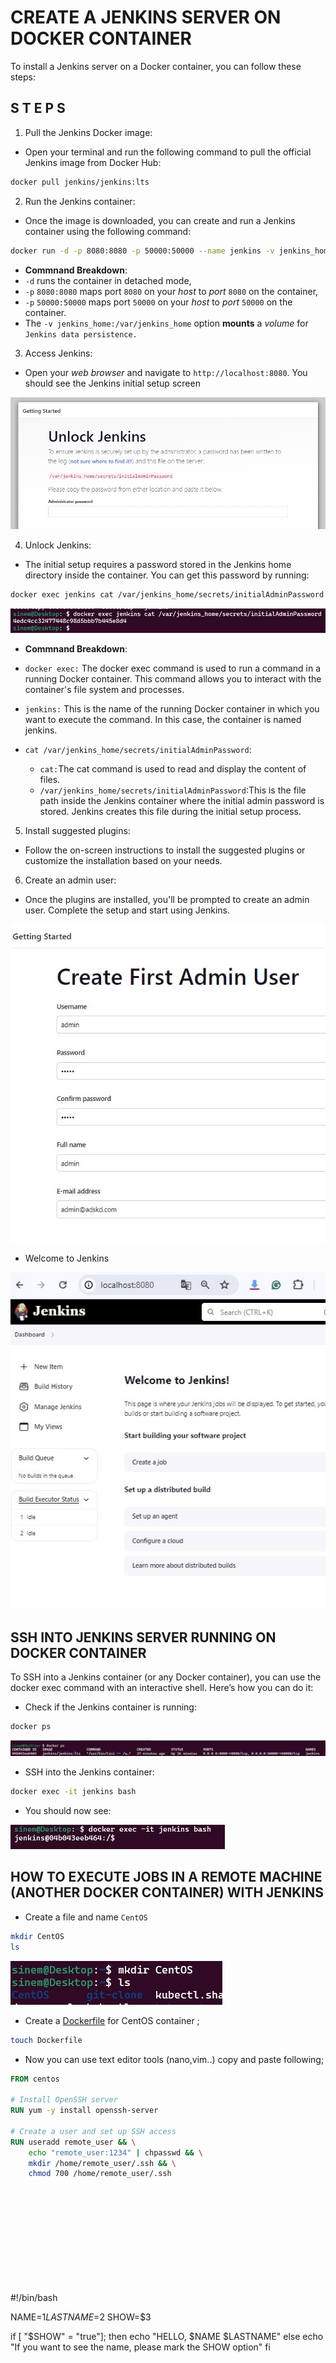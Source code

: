# CREATE A JENKINS SERVER ON DOCKER CONTAINER

To install a Jenkins server on a Docker container, you can follow these steps:

## S T E P S 
1. Pull the Jenkins Docker image:
- Open your terminal and run the following command to pull the official Jenkins image from Docker Hub:

```bash
docker pull jenkins/jenkins:lts
```

2. Run the Jenkins container:
- Once the image is downloaded, you can create and run a Jenkins container using the following command:

```bash
docker run -d -p 8080:8080 -p 50000:50000 --name jenkins -v jenkins_home:/var/jenkins_home jenkins/jenkins:lts
```
- **Commnand Breakdown**:
 - `-d` runs the container in detached mode,
 - `-p` `8080:8080` maps port `8080` on your *host* to *port* `8080` on the container,
 - `-p` `50000:50000` maps port `50000` on your *host* to *port* `50000` on the container.
- The `-v jenkins_home:/var/jenkins_home` option **mounts** a *volume* for `Jenkins data persistence.`


3. Access Jenkins:
- Open your *web browser* and navigate to `http://localhost:8080`. You should see the Jenkins initial setup screen


![](./images/j1.jpeg)

4. Unlock Jenkins:
- The initial setup requires a password stored in the Jenkins home directory inside the container. You can get this password by running:

```bash
docker exec jenkins cat /var/jenkins_home/secrets/initialAdminPassword
```
![](./images/D1.jpg)


- **Commnand Breakdown**:

- `docker exec:` The docker exec command is used to run a command in a running Docker container. This command allows you to interact with the container's file system and processes.
- `jenkins:` This is the name of the running Docker container in which you want to execute the command. In this case, the container is named jenkins.

- `cat /var/jenkins_home/secrets/initialAdminPassword`:
    - `cat:`The cat command is used to read and display the content of files.
    - `/var/jenkins_home/secrets/initialAdminPassword`:This is the file path inside the Jenkins container where the initial admin password is stored. Jenkins creates this file during the initial setup process.

5. Install suggested plugins:
- Follow the on-screen instructions to install the suggested plugins or customize the installation based on your needs.

6. Create an admin user:
- Once the plugins are installed, you'll be prompted to create an admin user. Complete the setup and start using Jenkins.

![](./images/j2.jpg)


- Welcome to Jenkins

![](./images/j3.jpg)

## SSH INTO JENKINS SERVER RUNNING ON DOCKER CONTAINER


To SSH into a Jenkins container (or any Docker container), you can use the docker exec command with an interactive shell. Here’s how you can do it:


- Check if the Jenkins container is running:

```bash
docker ps
```

![](./images/d2.jpg)

- SSH into the Jenkins container:

```bash
docker exec -it jenkins bash
```

- You should now see:

![](./images/d3.jpg)


## HOW TO EXECUTE JOBS IN A REMOTE MACHINE (ANOTHER DOCKER CONTAINER) WITH JENKINS

- Create a file and name `CentOS`

```bash
mkdir CentOS
ls
```

![](./images/d4.jpg)

- Create a [Dockerfile](/CentOS/Dockerfile) for CentOS container ; 

```bash
touch Dockerfile
```

- Now you can use text editor tools (nano,vim..) copy and paste following; 

```Dockerfile
FROM centos

# Install OpenSSH server
RUN yum -y install openssh-server

# Create a user and set up SSH access
RUN useradd remote_user && \
    echo "remote_user:1234" | chpasswd && \
    mkdir /home/remote_user/.ssh && \
    chmod 700 /home/remote_user/.ssh
```





```bash

```
```bash

```
```bash

```
```bash

```

```bash

```
```bash

```
```bash

```
```bash

```
```bash

```
```bash

```
```bash

```
```bash

```

#!/bin/bash

NAME=$1
LASTNAME=$2
SHOW=$3

if [ "$SHOW" = "true"]; then
        echo "HELLO, $NAME $LASTNAME"
else
        echo "If you want to see the name, please mark the SHOW option"
fi